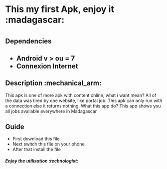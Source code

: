 <h1>This my first Apk, enjoy it :madagascar:<h1>
<h2>Dependencies<h2>
<ul>
    <li>Android v > ou = 7</li>
    <li>Connexion Internet</li>
</ul>
<h2>Description :mechanical_arm:</h2>
<p>This apk is one of more apk with content online, what i want mean?
All of the data was tired by one website, like portal job. This apk can
only run with a connection else it returns nothing. What this app do? This 
app shows you all jobs available everywhere in Madagascar</p>
<h2>Guide</h2>
<ul>
    <li>First download this file</li>
    <li>Next switch this file on your phone</li>
    <li>After that install the file</li>
</ul>
<h5>Enjoy the utilisation :technologist:</h5>